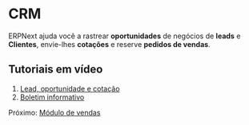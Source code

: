 # CRM



ERPNext ajuda você a rastrear **oportunidades** de negócios de **leads** e
**Clientes**, envie-lhes **cotações** e reserve **pedidos de vendas**.


## Tutoriais em vídeo


1. [Lead, oportunidade e cotação](/docs/user/videos/learn/lead-to-quotation)
2. [Boletim informativo](/docs/user/videos/learn/newsletter)


Próximo: [Módulo de vendas](/docs/user/manual/en/selling)



